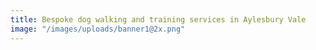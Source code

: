 ```yaml
---
title: Bespoke dog walking and training services in Aylesbury Vale
image: "/images/uploads/banner1@2x.png"
---
```

